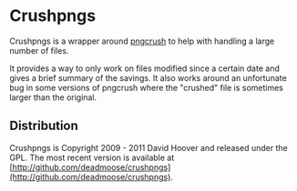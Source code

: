 Crushpngs
=========

Crushpngs is a wrapper around [pngcrush](http://pmt.sourceforge.net/pngcrush)
to help with handling a large number of files.

It provides a way to only work on files modified since a certain date and
gives a brief summary of the savings. It also works around an unfortunate bug
in some versions of pngcrush where the "crushed" file is sometimes larger
than the original.

Distribution
------------

Crushpngs is Copyright 2009 - 2011 David Hoover and released under the GPL.
The most recent version is available at
[http://github.com/deadmoose/crushpngs](http://github.com/deadmoose/crushpngs).
